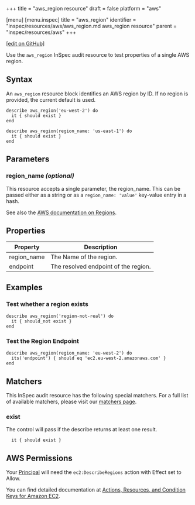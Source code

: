 +++
title = "aws_region resource"
draft = false
platform = "aws"

[menu]
  [menu.inspec]
    title = "aws_region"
    identifier = "inspec/resources/aws/aws_region.md aws_region resource"
    parent = "inspec/resources/aws"
+++

[\[edit on GitHub\]](https://github.com/inspec/inspec/blob/master/www/content/inspec/resources/aws_region.md)

Use the `aws_region` InSpec audit resource to test properties of a single AWS region.

## Syntax

An `aws_region` resource block identifies an AWS region by ID. If no region is provided, the current default is used.

    describe aws_region('eu-west-2') do
      it { should exist }
    end

    describe aws_region(region_name: 'us-east-1') do
      it { should exist }
    end

## Parameters

### region_name _(optional)_

This resource accepts a single parameter, the region_name.
This can be passed either as a string or as a `region_name: 'value'` key-value entry in a hash.

See also the [AWS documentation on Regions](https://docs.aws.amazon.com/AWSEC2/latest/UserGuide/using-regions-availability-zones.html).

## Properties

| Property    | Description                          |
| ----------- | ------------------------------------ |
| region_name | The Name of the region.              |
| endpoint    | The resolved endpoint of the region. |

## Examples

### Test whether a region exists

    describe aws_region('region-not-real') do
      it { should_not exist }
    end

### Test the Region Endpoint

    describe aws_region(region_name: 'eu-west-2') do
      its('endpoint') { should eq 'ec2.eu-west-2.amazonaws.com' }
    end

## Matchers

This InSpec audit resource has the following special matchers. For a full list of available matchers, please visit our [matchers page](/inspec/matchers/).

### exist

The control will pass if the describe returns at least one result.

      it { should exist }

## AWS Permissions

Your [Principal](https://docs.aws.amazon.com/IAM/latest/UserGuide/intro-structure.html#intro-structure-principal) will need the `ec2:DescribeRegions` action with Effect set to Allow.

You can find detailed documentation at [Actions, Resources, and Condition Keys for Amazon EC2](https://docs.aws.amazon.com/IAM/latest/UserGuide/list_amazonec2.html).
